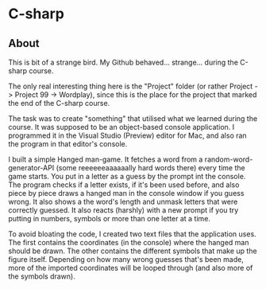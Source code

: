 # C-sharp

## About
This is bit of a strange bird. My Github behaved... strange... during the C-sharp course.

The only real interesting thing here is the "Project" folder (or rather Project -> Project 99 -> Wordplay), since this is the place for the project that marked the end of the C-sharp course.

The task was to create "something" that utilised what we learned during the course. It was supposed to be an object-based console application. I programmed it in the Visual Studio (Preview) editor for Mac, and also ran the program in that editor's console.

I built a simple Hanged man-game. It fetches a word from a random-word-generator-API (some reeeeeeaaaaaally hard words there) every time the game starts. You put in a letter as a guess by the prompt int the console. The program checks if a letter exists, if it's been used before, and also piece by piece draws a hanged man in the console window if you guess wrong. It also shows a the word's length and unmask letters that were correctly guessed. It also reacts (harshly) with a new prompt if you try putting in numbers, symbols or more than one letter at a time.

To avoid bloating the code, I created two text files that the application uses. The first contains the coordinates (in the console) where the hanged man should be drawn. The other contains the different symbols that make up the figure itself. Depending on how many wrong guesses that's been made, more of the imported coordinates will be looped through (and also more of the symbols drawn).
